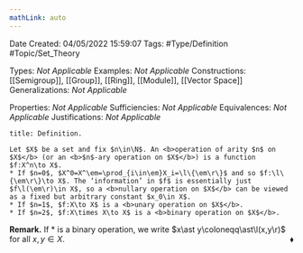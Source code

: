 ```yaml
---
mathLink: auto
---
```


<div class="topSpace"></div>

Date Created: 04/05/2022 15:59:07
Tags: #Type/Definition #Topic/Set_Theory

Types: <i>Not Applicable</i>
Examples: <i>Not Applicable</i>
Constructions: [[Semigroup]], [[Group]], [[Ring]], [[Module]], [[Vector Space]]
Generalizations: <i>Not Applicable</i>

Properties: <i>Not Applicable</i>
Sufficiencies: <i>Not Applicable</i>
Equivalences: <i>Not Applicable</i>
Justifications: <i>Not Applicable</i>

``` ad-Definition
title: Definition.

Let $X$ be a set and fix $n\in\N$. An <b>operation of arity $n$ on $X$</b> (or an <b>$n$-ary operation on $X$</b>) is a function $f:X^n\to X$.
* If $n=0$, $X^0=X^\em=\prod_{i\in\em}X_i=\l\{\em\r\}$ and so $f:\l\{\em\r\}\to X$. The ‘information’ in $f$ is essentially just $f\l(\em\r)\in X$, so a <b>nullary operation on $X$</b> can be viewed as a fixed but arbitrary constant $x_0\in X$.
* If $n=1$, $f:X\to X$ is a <b>unary operation on $X$</b>.
* If $n=2$, $f:X\times X\to X$ is a <b>binary operation on $X$</b>.

```

<b>Remark.</b> If $\ast$ is a binary operation, we write $x\ast y\coloneqq\ast\l(x,y\r)$ for all $x,y\in X$.<span style="float:right;">$\blacklozenge$</span>
